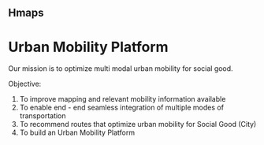 ## Hmaps
# Urban Mobility Platform
Our mission is to optimize multi modal urban mobility for social good. 

Objective:
<ol>
  <li> To improve mapping and relevant mobility information available </li>
  <li> To enable end - end seamless integration of multiple modes of transportation </li>
  <li> To recommend routes that optimize urban mobility for Social Good (City) </li>
  <li> To build an Urban Mobility Platform </li>
</ol>
